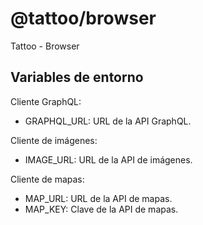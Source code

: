 # @tattoo/browser

Tattoo - Browser

## Variables de entorno

Cliente GraphQL:
  - GRAPHQL_URL: URL de la API GraphQL.

Cliente de imágenes:
  - IMAGE_URL: URL de la API de imágenes.

Cliente de mapas:
  - MAP_URL: URL de la API de mapas.
  - MAP_KEY: Clave de la API de mapas.
